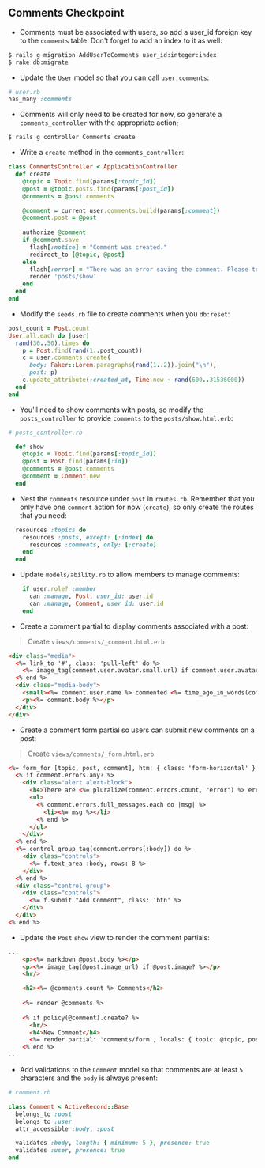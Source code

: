 ## Comments Checkpoint

* Comments must be associated with users, so add a user_id foreign key to the `comments` table. Don't forget to add an index to it as well:

```bash
$ rails g migration AddUserToComments user_id:integer:index
$ rake db:migrate
```

* Update the `User` model so that you can call `user.comments`:

```ruby
# user.rb
has_many :comments
```

* Comments will only need to be created for now, so generate a `comments_controller` with the appropriate action;

```bash
$ rails g controller Comments create
```

* Write a `create` method in the `comments_controller`:

```ruby
class CommentsController < ApplicationController
  def create
    @topic = Topic.find(params[:topic_id])
    @post = @topic.posts.find(params[:post_id])
    @comments = @post.comments

    @comment = current_user.comments.build(params[:comment])
    @comment.post = @post
    
    authorize @comment
    if @comment.save
      flash[:notice] = "Comment was created."
      redirect_to [@topic, @post]
    else
      flash[:error] = "There was an error saving the comment. Please try again."
      render 'posts/show'
    end
  end
end
```

* Modify the `seeds.rb` file to create comments when you `db:reset`:

```ruby
post_count = Post.count
User.all.each do |user|
  rand(30..50).times do
    p = Post.find(rand(1..post_count))
    c = user.comments.create(
      body: Faker::Lorem.paragraphs(rand(1..2)).join("\n"),
      post: p)
    c.update_attribute(:created_at, Time.now - rand(600..31536000))
  end
end
```

* You'll need to show comments with posts, so modify the `posts_controller` to provide `comments` to the `posts/show.html.erb`:

```ruby
# posts_controller.rb

  def show
    @topic = Topic.find(params[:topic_id])
    @post = Post.find(params[:id])
    @comments = @post.comments
    @comment = Comment.new
  end
```

* Nest the `comments` resource under `post` in `routes.rb`. Remember that you only have one `comment` action for now (`create`), so only create the routes that you need:

```ruby
  resources :topics do
    resources :posts, except: [:index] do
      resources :comments, only: [:create]
    end
  end
```

* Update `models/ability.rb` to allow members to manage comments:

```ruby
    if user.role? :member
      can :manage, Post, user_id: user.id
      can :manage, Comment, user_id: user.id
    end
```

* Create a comment partial to display comments associated with a post:

> Create `views/comments/_comment.html.erb`

```html
<div class="media">
  <%= link_to '#', class: 'pull-left' do %>
    <%= image_tag(comment.user.avatar.small.url) if comment.user.avatar? %>
  <% end %>
  <div class="media-body">
    <small><%= comment.user.name %> commented <%= time_ago_in_words(comment.created_at) %> ago</small>
    <p><%= comment.body %></p>
  </div>
</div>
```

* Create a comment form partial so users can submit new comments on a post:

> Create `views/comments/_form.html.erb`

```html
<%= form_for [topic, post, comment], htm: { class: 'form-horizontal' } do |f| %>
  <% if comment.errors.any? %>
    <div class="alert alert-block">
      <h4>There are <%= pluralize(comment.errors.count, "error") %> errors.</h4>
      <ul>
        <% comment.errors.full_messages.each do |msg| %>
          <li><%= msg %></li>
        <% end %>
      </ul>
    </div>
  <% end %>
  <%= control_group_tag(comment.errors[:body]) do %>
    <div class="controls">
      <%= f.text_area :body, rows: 8 %>
    </div>
  <% end %>
  <div class="control-group">
    <div class="controls">
      <%= f.submit "Add Comment", class: 'btn' %>
    </div>
  </div>
<% end %>
```

* Update the `Post` `show` view to render the comment partials:

```html
...
    <p><%= markdown @post.body %></p>
    <p><%= image_tag(@post.image_url) if @post.image? %></p>
    <hr/>

    <h2><%= @comments.count %> Comments</h2>
    
    <%= render @comments %>
    
    <% if policy(@comment).create? %>
      <hr/>
      <h4>New Comment</h4>
      <%= render partial: 'comments/form', locals: { topic: @topic, post: @post, comment: @comment } %>
    <% end %>
...    
```

* Add validations to the `Comment` model so that comments are at least `5` characters and the `body` is always present:

```ruby
# comment.rb

class Comment < ActiveRecord::Base
  belongs_to :post
  belongs_to :user
  attr_accessible :body, :post

  validates :body, length: { minimum: 5 }, presence: true
  validates :user, presence: true
end
```
